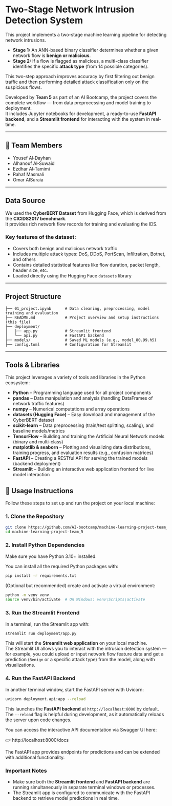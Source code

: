 #  Two-Stage Network Intrusion Detection System

This project implements a two-stage machine learning pipeline for detecting network intrusions.  

- **Stage 1:** An ANN-based binary classifier determines whether a given network flow is **benign or malicious**.  
- **Stage 2:** If a flow is flagged as malicious, a multi-class classifier identifies the specific **attack type** (from 14 possible categories).  

This two-step approach improves accuracy by first filtering out benign traffic and then performing detailed attack classification only on the suspicious flows.  

Developed by **Team 5** as part of an AI Bootcamp, the project covers the complete workflow — from data preprocessing and model training to deployment.  
It includes Jupyter notebooks for development, a ready-to-use **FastAPI backend**, and a **Streamlit frontend** for interacting with the system in real-time.

---

## 👥 Team Members

- Yousef Al‑Dayhan  
- Alhanouf Al‑Suwaid  
- Ezdhar Al‑Tamimi  
- Rahaf Masmali  
- Omar AlSuraia  

---

## Data Source

We used the **CyberBERT Dataset** from Hugging Face, which is derived from the **CICIDS2017 benchmark**.  
It provides rich network flow records for training and evaluating the IDS.

###  Key features of the dataset:
- Covers both benign and malicious network traffic  
- Includes multiple attack types: DoS, DDoS, PortScan, Infiltration, Botnet, and others  
- Contains detailed statistical features like flow duration, packet length, header size, etc.  
- Loaded directly using the Hugging Face `datasets` library  

---

## Project Structure

```plaintext
├── 01_project.ipynb      # Data cleaning, preprocessing, model training and evaluation
├── README.md             # Project overview and setup instructions (this file)
├── deployment/
│   ├── app.py            # Streamlit frontend
│   └── api.py            # FastAPI backend
├── models/               # Saved ML models (e.g., model_80.99.h5)
├── config.toml           # Configuration for Streamlit

```

----------------------------------



## Tools & Libraries

This project leverages a variety of tools and libraries in the Python ecosystem:

- **Python** – Programming language used for all project components  
- **pandas** – Data manipulation and analysis (handling DataFrames of network traffic features)  
- **numpy** – Numerical computations and array operations  
- **datasets (Hugging Face)** – Easy download and management of the CyberBERT dataset  
- **scikit-learn** – Data preprocessing (train/test splitting, scaling), and baseline models/metrics  
- **TensorFlow** – Building and training the Artificial Neural Network models (binary and multi-class)  
- **matplotlib & seaborn** – Plotting and visualizing data distributions, training progress, and evaluation results (e.g., confusion matrices)  
- **FastAPI** – Creating a RESTful API for serving the trained models (backend deployment)  
- **Streamlit** – Building an interactive web application frontend for live model interaction


## 🚀 Usage Instructions

Follow these steps to set up and run the project on your local machine:

###  1. Clone the Repository

```bash
git clone https://github.com/AI-bootcamp/machine-learning-project-team_5.git
cd machine-learning-project-team_5
```

###  2. Install Python Dependencies

Make sure you have Python 3.10+ installed.

You can install all the required Python packages with:

```bash
pip install -r requirements.txt
```

(Optional but recommended) create and activate a virtual environment:

```bash
python -m venv venv
source venv/bin/activate  # On Windows: venv\Scripts\activate
```

###  3. Run the Streamlit Frontend

In a terminal, run the Streamlit app with:

```bash
streamlit run deployment/app.py
```

This will start the **Streamlit web application** on your local machine.  
The Streamlit UI allows you to interact with the intrusion detection system — for example, you could upload or input network flow feature data and get a prediction (`Benign` or a specific attack type) from the model, along with visualizations.

###  4. Run the FastAPI Backend

In another terminal window, start the FastAPI server with Uvicorn:

```bash
uvicorn deployment.api:app --reload
```

This launches the **FastAPI backend** at `http://localhost:8000` by default.  
The `--reload` flag is helpful during development, as it automatically reloads the server upon code changes.

You can access the interactive API documentation via Swagger UI here:

👉 http://localhost:8000/docs

The FastAPI app provides endpoints for predictions and can be extended with additional functionality.

###  Important Notes

- Make sure both the **Streamlit frontend** and **FastAPI backend** are running simultaneously in separate terminal windows or processes.
- The Streamlit app is configured to communicate with the FastAPI backend to retrieve model predictions in real time.
